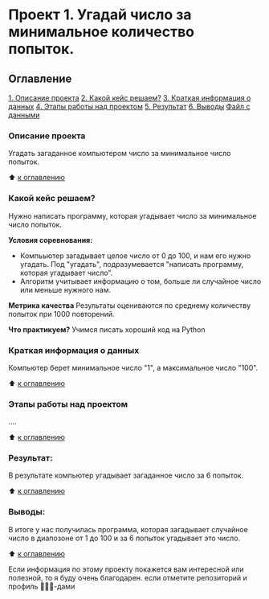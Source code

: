 # Проект 1. Угадай число за минимальное количество попыток.

## Оглавление
[1. Описание проекта](https://github.com/Dredox22/sf_data_science/tree/main/project_1/README.md#Описание-проекта)
[2. Какой кейс решаем?](https://github.com/Dredox22/sf_data_science/tree/main/project_1/README.md#Какой-кейс-решаем)
[3. Краткая информация о данных](https://github.com/Dredox22/sf_data_science/tree/main/project_1/README.md#Краткая-информация-о-данных)
[4. Этапы работы над проектом](https://github.com/Dredox22/sf_data_science/tree/main/project_1/README.md#Этапы-работы-над-проектом)
[5. Результат](https://github.com/Dredox22/sf_data_science/tree/main/project_1/README.md#Результат)
[6. Выводы](https://github.com/Dredox22/sf_data_science/tree/main/project_1/README.md#Выводы)
[Файл с данными](https://drive.google.com/file/d/1IQ4cBgEJWS-re4vjjdarUdd8mJurUB5t/view?usp=sharing)

### Описание проекта
Угадать загаданное компьютером число за минимальное число попыток.

:arrow_up: [к оглавлению](https://github.com/Dredox22/sf_data_science/tree/main/project_1/README.md#Оглавление)


### Какой кейс решаем?
Нужно написать программу, которая угадывает число за минимальное число попыток.

**Условия соревнования:**
- Компььютер загадывает целое число от 0 до 100, и нам его нужно угадать. Под "угадать", подразумевается "написать программу, которая угадывает число".
- Алгоритм учитывает информацию о том, больше ли случайное число или меньше нужного нам.

**Метрика качества**
Результаты оцениваются по среднему количеству попыток при 1000 повторений.

**Что практикуем?**
Учимся писать хороший код на Python


### Краткая информация о данных
Компьютер берет минимальное число "1", а максимальное число "100".

:arrow_up: [к оглавлению](https://github.com/Dredox22/sf_data_science/tree/main/project_1/README.md#Оглавление)


### Этапы работы над проектом
....

:arrow_up: [к оглавлению](https://github.com/Dredox22/sf_data_science/tree/main/project_1/README.md#Оглавление)


### Результат:
В результате компьютер угадывает загаданное число за 6 попыток.

:arrow_up: [к оглавлению](https://github.com/Dredox22/sf_data_science/tree/main/project_1/README.md#Оглавление)


### Выводы:
В итоге у нас получилась программа, которая загадывает случайное число в диапозоне от 1 до 100 и за 6 попыток угадывает это число.

:arrow_up: [к оглавлению](https://github.com/Dredox22/sf_data_science/tree/main/project_1/README.md#Оглавление)

Если информация по этому проекту покажется вам интересной или полезной, то я буду очень благодарен. если отметите репозиторий и профиль 🌟🌟🌟-дами